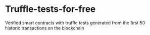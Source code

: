 # Truffle-tests-for-free
Verified smart contracts with truffle tests generated from the first 50 historic transactions on the blockchain
